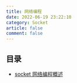 ```yaml
---
title: 网络编程
date: 2022-06-19 23:22:10
category: Socket
article: false
comment: false
---
```


## 目录

-   [socket 网络编程概述](socket-desc.md)
